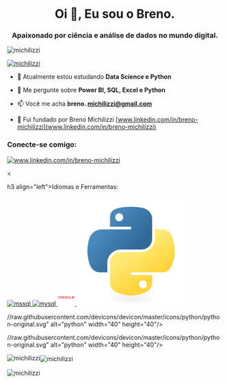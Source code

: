 <h1 align="center">Oi 👋, Eu sou o Breno.</h1>
<h3 align="center">Apaixonado por ciência e análise de dados no mundo digital.</h3>

<p align="left" > <img src="https://komarev.com/ghpvc/?username=michilizzi&label=Profile%20views&color=0e75b6&style=flat" alt="michilizzi" /> </p>

<p align="left"> <a href="https://github.com/ryo-ma/github-profile-trophy"><img src="https://github-profile-trophy.vercel.app/?username=michilizzi" alt="michilizzi " /></a> </p>

- 🌱 Atualmente estou estudando **Data Science e Python**

- 💬 Me pergunte sobre **Power BI, SQL, Excel e Python**

- 📫 Você me acha **breno. michilizzi@gmail.com**

- 📄 Fui fundado por Breno Michilizzi [www.linkedin.com/in/breno-michilizzi](www.linkedin.com/in/breno-michilizzi)

<h3 align="left">Conecte-se comigo:</h3>
<p align="left">
<a href="https://linkedin.com/in/www.linkedin.com/in/breno-michilizzi " target="blank"><img align="center" src="https://raw.githubusercontent.com/rahuldkjain/github-profile-readme-generator/master/src/images/icons/Social/linked-in -alt.svg" alt="www.linkedin.com/in/breno-michilizzi" height="30" width="40" /></a> </p>
<

h3 align="left">Idiomas e Ferramentas:</h3>
<p align="left"> <a href="https://www.microsoft.com/en-us/sql-server" target="_blank" rel="noreferrer"> <img src="https:/ /www.svgrepo.com/show/303229/microsoft-sql-server-logo.svg" alt="mssql" width="40" height="40"/> </a> <a href="https:/ /www.mysql.com/" target="_blank" rel="noreferrer"> <img src="https://raw.githubusercontent.com/devicons/devicon/master/icons/mysql/mysql-original-wordmark. svg" alt="mysql" width="40" height="40"/> </a> <a href="https://www.oracle.com/" target="_blank" rel="noreferrer"> <img src="https://raw.githubusercontent.com/devicons/devicon/master/icons/oracle/oracle-original.svg" alt="oracle" width="40" height="40"/> </a> <a href="https:// www.python.org" target="_blank" rel="noreferrer"> <img src="https://raw.githubusercontent.com/devicons/devicon/master/icons/python/python-original.svg" alt= "python" largura="40" altura="40"/> </a> </p>//raw.githubusercontent.com/devicons/devicon/master/icons/python/python-original.svg" alt="python" width="40" height="40"/> </a> </p>//raw.githubusercontent.com/devicons/devicon/master/icons/python/python-original.svg" alt="python" width="40" height="40"/> </a> </p>

<p><img align="left" src="https://github-readme-stats.vercel.app/api/top-langs?username=michilizzi&show_icons=true&locale=en&layout=compact" alt="michilizzi" /> </p>

<p> <img align="center" src="https://github-readme-stats.vercel.app/api?username=michilizzi&show_icons=true&locale=en" alt="michilizzi" /> </p>

<p><img align="center" src="https://github-readme-streak-stats.herokuapp.com/?user=michilizzi&" alt="michilizzi" /></p>

<!---
- 👋 Hi, I’m @Michilizzi
- 👀 I’m interested in ...
- 🌱 I’m currently learning ...
- 💞️ I’m looking to collaborate on ...
- 📫 How to reach me ...

<!---
Michilizzi/Michilizzi is a ✨ special ✨ repository because its `README.md` (this file) appears on your GitHub profile.
You can click the Preview link to take a look at your changes.
--->

